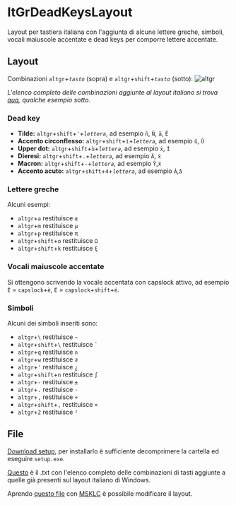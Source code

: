 # ItGrDeadKeysLayout
Layout per tastiera italiana con l'aggiunta di alcune lettere greche, simboli, vocali maiuscole accentate e dead keys per comporre lettere accentate.

## Layout
Combinazioni `altgr`+*`tasto`* (sopra) e `altgr`+`shift`+*`tasto`* (sotto): 
![altgr](../main/altgr.png)

*L'elenco completo delle combinazioni aggiunte al layout italiano si trova [qua](../main/combinazioni.txt), qualche esempio sotto.*
### Dead key
* **Tilde:** `altgr`+`shift`+`'`+*`lettera`*, ad esempio `ñ`, `Ñ`, `ã`, `Ẽ`
* **Accento circonflesso:** `altgr`+`shift`+`ì`+*`lettera`*, ad esempio `û`, `Û`
* **Upper dot:** `altgr`+`shift`+`ù`+*`lettera`*, ad esempio `ẋ`, `İ`
* **Dieresi:** `altgr`+`shift`+`.`+*`lettera`*, ad esempio `Ä`, `ẍ`
* **Macron:** `altgr`+`shift`+`-`+*`lettera`*, ad esempio `Ȳ`,`̄x`
* **Accento acuto:** `altgr`+`shift`+`4`+*`lettera`*, ad esempio `Á`,`̄á`
### Lettere greche
Alcuni esempi:
* `altgr`+`a` restituisce `α`
* `altgr`+`m` restituisce `μ`
* `altgr`+`p` restituisce `π`
* `altgr`+`shift`+`o` restituisce `Ω`
* `altgr`+`shift`+`k` restituisce `ξ`
### Vocali maiuscole accentate
Si ottengono scrivendo la vocale accentata con capslock attivo, ad esempio `È` = `capslock`+`è`, `É` = `capslock`+`shift`+`é`.
### Simboli
Alcuni dei simboli inseriti sono:
* `altgr`+`\` restituisce `~`
* `altgr`+`shift`+`\` restituisce ``` ` ```
* `altgr`+`q` restituisce `∩`
* `altgr`+`w` restituisce `∂`
* `altgr`+`'` restituisce `¿`
* `altgr`+`shift`+`n` restituisce `∫`
* `altgr`+`-` restituisce `±`
* `altgr`+`.` restituisce `·`
* `altgr`+`,` restituisce `÷`
* `altgr`+`shift`+`,` restituisce `×`
* `altgr`+`2` restituisce `²`
## File
[Download setup](../main/setup), per installarlo è sufficiente decomprimere la cartella ed eseguire `setup.exe`.

[Questo](../main/combinazioni.txt) è il .txt con l'elenco completo delle combinazioni di tasti aggiunte a quelle già presenti sul layout italiano di Windows.

Aprendo [questo file](../main/sorgente.klc) con [MSKLC](https://www.microsoft.com/en-us/download/details.aspx?id=102134) è possibile modificare il layout.
